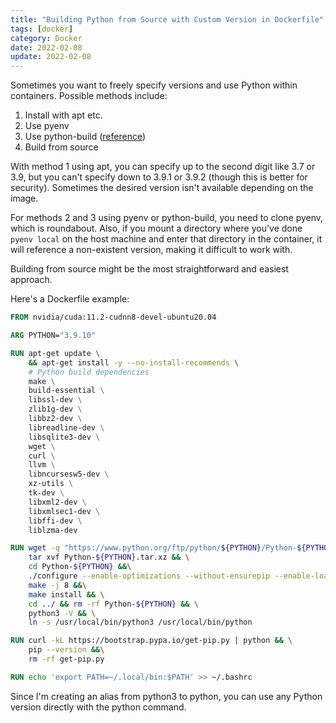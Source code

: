 ```yaml
---
title: "Building Python from Source with Custom Version in Dockerfile"
tags: [docker]
category: Docker
date: 2022-02-08
update: 2022-02-08
---
```


Sometimes you want to freely specify versions and use Python within containers.
Possible methods include:

1. Install with apt etc.
2. Use pyenv
3. Use python-build ([reference](https://qiita.com/shngt/items/51102aeb81834d0d3d7a))
4. Build from source

With method 1 using apt, you can specify up to the second digit like 3.7 or 3.9, but you can't specify down to 3.9.1 or 3.9.2 (though this is better for security). Sometimes the desired version isn't available depending on the image.

For methods 2 and 3 using pyenv or python-build, you need to clone pyenv, which is roundabout.
Also, if you mount a directory where you've done `pyenv local` on the host machine and enter that directory in the container, it will reference a non-existent version, making it difficult to work with.

Building from source might be the most straightforward and easiest approach.

Here's a Dockerfile example:

```dockerfile
FROM nvidia/cuda:11.2-cudnn8-devel-ubuntu20.04

ARG PYTHON="3.9.10"

RUN apt-get update \
    && apt-get install -y --no-install-recommends \
    # Python build dependencies
    make \
    build-essential \
    libssl-dev \
    zlib1g-dev \
    libbz2-dev \
    libreadline-dev \
    libsqlite3-dev \
    wget \
    curl \
    llvm \
    libncursesw5-dev \
    xz-utils \
    tk-dev \
    libxml2-dev \
    libxmlsec1-dev \
    libffi-dev \
    liblzma-dev

RUN wget -q "https://www.python.org/ftp/python/${PYTHON}/Python-${PYTHON}.tar.xz" &&\
    tar xvf Python-${PYTHON}.tar.xz && \
    cd Python-${PYTHON} &&\
    ./configure --enable-optimizations --without-ensurepip --enable-loadable-sqlite-extensions && \
    make -j 8 &&\
    make install && \
    cd ../ && rm -rf Python-${PYTHON} && \
    python3 -V && \
    ln -s /usr/local/bin/python3 /usr/local/bin/python

RUN curl -kL https://bootstrap.pypa.io/get-pip.py | python && \
    pip --version &&\
    rm -rf get-pip.py

RUN echo 'export PATH=~/.local/bin:$PATH' >> ~/.bashrc
```

Since I'm creating an alias from python3 to python, you can use any Python version directly with the python command.